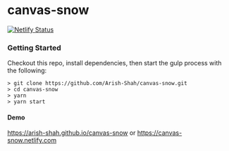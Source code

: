 # canvas-snow

[![Netlify Status](https://api.netlify.com/api/v1/badges/05cb2df4-90e0-447b-9116-265b98812151/deploy-status)](https://app.netlify.com/sites/canvas-snow/deploys)

### Getting Started

Checkout this repo, install dependencies, then start the gulp process with the following:

```
> git clone https://github.com/Arish-Shah/canvas-snow.git
> cd canvas-snow
> yarn
> yarn start
```

#### Demo

https://arish-shah.github.io/canvas-snow or https://canvas-snow.netlify.com
